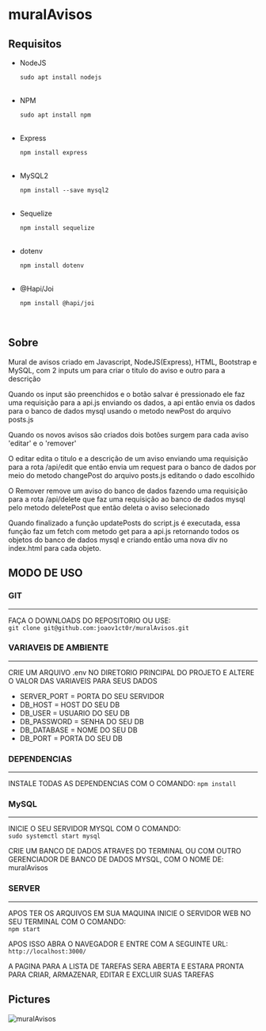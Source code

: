 # muralAvisos

<h2>Requisitos</h2>

<ul>
  <li>NodeJS</li>
  <p><code>sudo apt install nodejs</code></p>
  <br>
  <li>NPM</li>
  <p><code>sudo apt install npm</code></p>
  <br>
  <li>Express</li>
  <p><code>npm install express</code></p>
  <br>
  <li>MySQL2</li>
  <p><code>npm install --save mysql2</code></p>
  <br>
  <li>Sequelize</li>
  <p><code>npm install sequelize</code></p>
  <br>
  <li>dotenv</li>
  <p><code>npm install dotenv</code></p>
  <br>
  <li>@Hapi/Joi</li>
  <p><code>npm install @hapi/joi</code></p>
  <br>
</ul>

<h2>Sobre</h2>

<p>Mural de avisos criado em Javascript, NodeJS(Express), HTML, Bootstrap e MySQL, com 2 inputs um para criar o titulo do aviso e outro para a descrição</p>

<p>Quando os input são preenchidos e o botão salvar é pressionado ele faz uma requisição para a api.js enviando os dados, a api então envia os dados para o banco de dados mysql usando o metodo newPost do arquivo posts.js</p>

<p>Quando os novos avisos são criados dois botões surgem para cada aviso 'editar' e o 'remover'</p>

<p>O editar edita o titulo e a descrição de um aviso enviando uma requisição para a rota /api/edit que então envia um request para o banco de dados por meio do metodo changePost do arquivo posts.js editando o dado escolhido</p>

<p>O Remover remove um aviso do banco de dados fazendo uma requisição para a rota /api/delete que faz uma requisição ao banco de dados mysql pelo metodo deletePost que então deleta o aviso selecionado</p>

Quando finalizado a função updatePosts do script.js é executada, essa função faz um fetch com metodo get para a api.js retornando todos os objetos do banco de dados mysql e criando então uma nova div no index.html para cada objeto.</p>

<h2>MODO DE USO</h2>

<h3>GIT</h3>
<hr>

<p>FAÇA O DOWNLOADS DO REPOSITORIO OU USE:<br><code>git clone git@github.com:joaov1ct0r/muralAvisos.git</code></p>

<h3>VARIAVEIS DE AMBIENTE</h3>
<hr>

<p>CRIE UM ARQUIVO .env NO DIRETORIO PRINCIPAL DO PROJETO E ALTERE O VALOR DAS VARIAVEIS PARA SEUS DADOS</p>

<ul>
  <li>SERVER_PORT = PORTA DO SEU SERVIDOR</li>
  <li>DB_HOST = HOST DO SEU DB</li>
  <li>DB_USER = USUARIO DO SEU DB</li>
  <li>DB_PASSWORD = SENHA DO SEU DB</li>
  <li>DB_DATABASE = NOME DO SEU DB</li>
  <li>DB_PORT = PORTA DO SEU DB</li>
</ul>

<h3>DEPENDENCIAS</h3>
<hr>

<p>INSTALE TODAS AS DEPENDENCIAS COM O COMANDO: <code>npm install</code></p>

<h3>MySQL</h3>
<hr>

<p>INICIE O SEU SERVIDOR MYSQL COM O COMANDO:<br><code>sudo systemctl start mysql</code></p>

<p>CRIE UM BANCO DE DADOS ATRAVES DO TERMINAL OU COM OUTRO GERENCIADOR DE BANCO DE DADOS MYSQL, COM O NOME DE: muralAvisos</p>

<h3>SERVER</h3>
<hr>

<p>APOS TER OS ARQUIVOS EM SUA MAQUINA INICIE O SERVIDOR WEB NO SEU TERMINAL COM O COMANDO:<br><code>npm start</code></p>

<p>APOS ISSO ABRA O NAVEGADOR E ENTRE COM A SEGUINTE URL:<br><code>http://localhost:3000/</code></p>

<p>A PAGINA PARA A LISTA DE TAREFAS SERA ABERTA E ESTARA PRONTA PARA CRIAR, ARMAZENAR, EDITAR E EXCLUIR SUAS TAREFAS</p>

<h2>Pictures</h2>

![muralAvisos](https://user-images.githubusercontent.com/79015823/144490406-5d378b76-edf9-4f22-906e-1b6c73068c0d.jpg)

